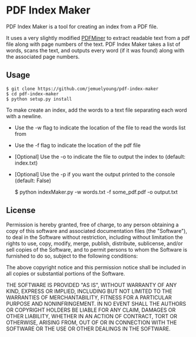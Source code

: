 PDF Index Maker
========

PDF Index Maker is a tool for creating an index from a PDF file.

It uses a very slightly modified <a href="http://www.unixuser.org/~euske/python/pdfminer/">PDFMiner</a> to extract readable text from a pdf file along with page numbers of the text. PDF Index Maker takes a list of words, scans the text, and outputs every word (if it was found) along with the associated page numbers.

Usage
------
    $ git clone https://github.com/jemuelyoung/pdf-index-maker
    $ cd pdf-index-maker
    $ python setup.py install

To make create an index, add the words to a text file separating each word with a newline.

* Use the -w flag to indicate the location of the file to read the words list from 
* Use the -f flag to indicate the location of the pdf file
* [Optional] Use the -o to indicate the file to output the index to (default: index.txt)
* [Optional] Use the -p if you want the output printed to the console (default: False)

    $ python indexMaker.py -w words.txt -f some_pdf.pdf -o output.txt



License
-----

Permission is hereby granted, free of charge, to any person obtaining a copy of this software and associated documentation files (the "Software"), to deal in the Software without restriction, including without limitation the rights to use, copy, modify, merge, publish, distribute, sublicense, and/or sell copies of the Software, and to permit persons to whom the Software is furnished to do so, subject to the following conditions:

The above copyright notice and this permission notice shall be included in all copies or substantial portions of the Software.

THE SOFTWARE IS PROVIDED "AS IS", WITHOUT WARRANTY OF ANY KIND, EXPRESS OR IMPLIED, INCLUDING BUT NOT LIMITED TO THE WARRANTIES OF MERCHANTABILITY, FITNESS FOR A PARTICULAR PURPOSE AND NONINFRINGEMENT. IN NO EVENT SHALL THE AUTHORS OR COPYRIGHT HOLDERS BE LIABLE FOR ANY CLAIM, DAMAGES OR OTHER LIABILITY, WHETHER IN AN ACTION OF CONTRACT, TORT OR OTHERWISE, ARISING FROM, OUT OF OR IN CONNECTION WITH THE SOFTWARE OR THE USE OR OTHER DEALINGS IN THE SOFTWARE.